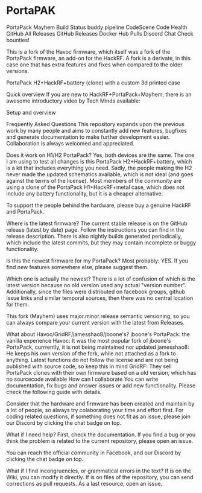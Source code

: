 # PortaPAK
PortaPack Mayhem
Build Status buddy pipeline CodeScene Code Health GitHub All Releases GitHub Releases Docker Hub Pulls Discord Chat Check bounties!

This is a fork of the Havoc firmware, which itself was a fork of the PortaPack firmware, an add-on for the HackRF. A fork is a derivate, in this case one that has extra features and fixes when compared to the older versions.

 

PortaPack H2+HackRF+battery (clone) with a custom 3d printed case

Quick overview
If you are new to HackRF+PortaPack+Mayhem, there is an awesome introductory video by Tech Minds available:

Setup and overview

Frequently Asked Questions
This repository expands upon the previous work by many people and aims to constantly add new features, bugfixes and generate documentation to make further development easier. Collaboration is always welcomed and appreciated.

Does it work on H1/H2 PortaPack?
Yes, both devices are the same. The one I am using to test all changes is this PortaPack H2+HackRF+battery, which is a kit that includes everything you need. Sadly, the people making the H2 never made the updated schematics available, which is not ideal (and goes against the terms of the license). Most members of the community are using a clone of the PortaPack H1+HackRF+metal case, which does not include any battery functionality, but it is a cheaper alternative.

To support the people behind the hardware, please buy a genuine HackRF and PortaPack.

Where is the latest firmware?
The current stable release is on the GitHub release (latest by date) page. Follow the instructions you can find in the release description. There is also nightly builds generated periodically, which include the latest commits, but they may contain incomplete or buggy functionality.

Is this the newest firmware for my PortaPack?
Most probably: YES. If you find new features somewhere else, please suggest them.

Which one is actually the newest?
There is a lot of confusion of which is the latest version because no old version used any actual "version number". Additionally, since the files were distributed on facebook groups, github issue links and similar temporal sources, then there was no central location for them.

This fork (Mayhem) uses major.minor.release semantic versioning, so you can always compare your current version with the latest from Releases.

What about Havoc/GridRF/jamesshao8/jboone's?
jboone's PortaPack: the vanilla experience
Havoc: It was the most popular fork of jboone's PortaPack, currrently, it is not being maintained nor updated
jamesshao8: He keeps his own version of the fork, while not attached as a fork to anything. Latest functions do not follow the license and are not being published with source code, so keep this in mind
GridRF: They sell PortaPack clones with their own firmware based on a old version, which has no sourcecode available
How can I collaborate
You can write documentation, fix bugs and answer issues or add new functionality. Please check the following guide with details.

Consider that the hardware and firmware has been created and maintain by a lot of people, so always try colaborating your time and effort first. For coding related questions, if something does not fit as an issue, please join our Discord by clicking the chat badge on top.

What if I need help?
First, check the documentation. If you find a bug or you think the problem is related to the current repository, please open an issue.

You can reach the official community in Facebook, and our Discord by clicking the chat badge on top.

What if I find incongruencies, or grammatical errors in the text?
If is on the Wiki, you can modify it directly. If is on files of the repository, you can send corrections as pull requests. As a last resource, open an issue.
